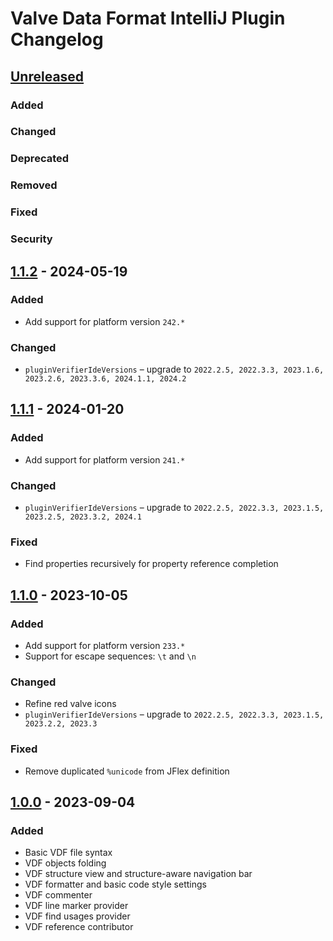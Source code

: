 <!-- Keep a Changelog guide -> https://keepachangelog.com -->

# Valve Data Format IntelliJ Plugin Changelog

## [Unreleased]

### Added

### Changed

### Deprecated

### Removed

### Fixed

### Security

## [1.1.2] - 2024-05-19

### Added

- Add support for platform version `242.*`

### Changed

- `pluginVerifierIdeVersions` – upgrade to `2022.2.5, 2022.3.3, 2023.1.6, 2023.2.6, 2023.3.6, 2024.1.1, 2024.2`

## [1.1.1] - 2024-01-20

### Added

- Add support for platform version `241.*`

### Changed

- `pluginVerifierIdeVersions` – upgrade to `2022.2.5, 2022.3.3, 2023.1.5, 2023.2.5, 2023.3.2, 2024.1`

### Fixed

- Find properties recursively for property reference completion

## [1.1.0] - 2023-10-05

### Added

- Add support for platform version `233.*`
- Support for escape sequences: `\t` and `\n`

### Changed

- Refine red valve icons
- `pluginVerifierIdeVersions` – upgrade to `2022.2.5, 2022.3.3, 2023.1.5, 2023.2.2, 2023.3`

### Fixed

- Remove duplicated `%unicode` from JFlex definition

## [1.0.0] - 2023-09-04

### Added

- Basic VDF file syntax
- VDF objects folding
- VDF structure view and structure-aware navigation bar
- VDF formatter and basic code style settings
- VDF commenter
- VDF line marker provider
- VDF find usages provider 
- VDF reference contributor

[Unreleased]: https://github.com/sczerwinski/valve-data-format-intellij-plugin/compare/v1.1.2...main
[1.1.2]: https://github.com/sczerwinski/valve-data-format-intellij-plugin/compare/v1.1.1...v1.1.2
[1.1.1]: https://github.com/sczerwinski/valve-data-format-intellij-plugin/compare/v1.1.0...v1.1.1
[1.1.0]: https://github.com/sczerwinski/valve-data-format-intellij-plugin/compare/v1.0.0...v1.1.0
[1.0.0]: https://github.com/sczerwinski/valve-data-format-intellij-plugin/releases/tag/v1.0.0
